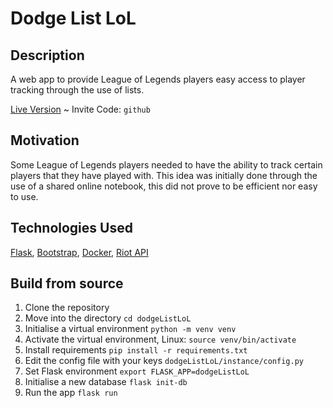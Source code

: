 # Dodge List LoL
## Description
A web app to provide League of Legends players easy access to player tracking through the use of lists.

[Live Version](https://dodge.app.mickit.net) ~ Invite Code: `github`

## Motivation
Some League of Legends players needed to have the ability to track certain players that they have played with. This idea was initially done through the use of a shared online notebook, this did not prove to be efficient nor easy to use.

## Technologies Used
[Flask](https://flask.palletsprojects.com),
[Bootstrap](https://getbootstrap.com),
[Docker](https://www.docker.com),
[Riot API](https://developer.riotgames.com/apis)

## Build from source
1. Clone the repository
2. Move into the directory `cd dodgeListLoL`
3. Initialise a virtual environment `python -m venv venv`
4. Activate the virtual environment, Linux: `source venv/bin/activate`
5. Install requirements `pip install -r requirements.txt`
6. Edit the config file with your keys `dodgeListLoL/instance/config.py`
7. Set Flask environment `export FLASK_APP=dodgeListLoL`
8. Initialise a new database `flask init-db`
9. Run the app `flask run`